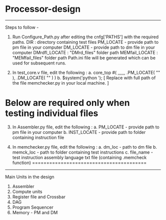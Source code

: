 # Processor-design

---------------------------------------------------------------

Steps to follow -

1. Run Configure_Path.py after editing the cnfg['PATHS'] with the required paths.
        DIR : directory containing test files
        PM_LOCATE - provide path to pm file in your computer
        DM_LOCATE - provide path to dm file in your computer
        DMrdfl_LOCATE : "DMrd_files" folder path
        MEMfail_LOCATE : "MEMfail_files" folder path
   Path.ini file will be generated which can be used for subsequent runs.

2. In test_core.v file, edit the following :
        a. core_top #( ,,,,,, .PM_LOCATE( "<path to pm_file.txt>" ), .DM_LOCATE( "<path to dm_file.txt>" ) )
        b. $system('python <filepath>');        [ Replace <filepath> with full path of the file memchecker.py in your local machine. ]

Below are required only when testing individual files
=======================================
3. In Assembler.py file, edit the following : 
        a. PM_LOCATE - provide path to pm file in your computer
        b. INST_LOCATE - provide path to folder containing instruction file
        
4. In memchecker.py file, edit the following :
        a. dm_loc - path to dm file
        b. memck_loc - path to folder containing test instructions
        c. file_name - test instruction assembly language txt file (containing .memcheck function)
========================================

---------------------------------------------------------------

Main Units in the design
1. Assembler
2. Compute units
3. Register file and Crossbar
4. DAG
5. Program Sequencer
6. Memory - PM and DM
